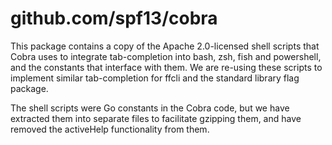 # github.com/spf13/cobra

This package contains a copy of the Apache 2.0-licensed shell scripts that Cobra
uses to integrate tab-completion into bash, zsh, fish and powershell, and the
constants that interface with them. We are re-using these scripts to implement
similar tab-completion for ffcli and the standard library flag package.

The shell scripts were Go constants in the Cobra code, but we have extracted
them into separate files to facilitate gzipping them, and have removed the
activeHelp functionality from them.
